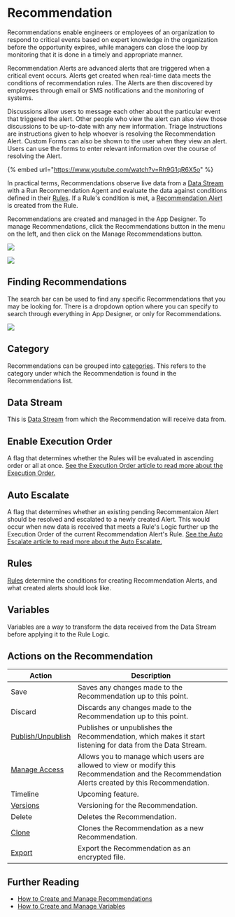 # Recommendation

Recommendations enable engineers or employees of an organization to respond to critical events based on expert knowledge in the organization before the opportunity expires, while managers can close the loop by monitoring that it is done in a timely and appropriate manner.

Recommendation Alerts are advanced alerts that are triggered when a critical event occurs. Alerts get created when real-time data meets the conditions of recommendation rules. The Alerts are then discovered by employees through email or SMS notifications and the monitoring of systems.&#x20;

Discussions allow users to message each other about the particular event that triggered the alert. Other people who view the alert can also view those discussions to be up-to-date with any new information. Triage Instructions are instructions given to help whoever is resolving the Recommendation Alert. Custom Forms can also be shown to the user when they view an alert. Users can use the forms to enter relevant information over the course of resolving the Alert.

{% embed url="https://www.youtube.com/watch?v=Rh9G1qR6X5o" %}

In practical terms, Recommendations observe live data from a [Data Stream](../data-stream/) with a Run Recommendation Agent and evaluate the data against conditions defined in their [Rules](rule.md). If a Rule's condition is met, a [Recommendation Alert](recommendation-alert.md) is created from the Rule.

Recommendations are created and managed in the App Designer. To manage Recommendations, click the Recommendations button in the menu on the left, and then click on the Manage Recommendations button.

![](<../../.gitbook/assets/image (1472).png>)

![](<../../.gitbook/assets/image (1870).png>)

## Finding Recommendations

The search bar can be used to find any specific Recommendations that you may be looking for. There is a dropdown option where you can specify to search through everything in App Designer, or only for Recommendations.

![](../../.gitbook/assets/Search-Reco.png)

## Category

Recommendations can be grouped into [categories](../../how-tos/recommendations/manage-categories.md). This refers to the category under which the Recommendation is found in the Recommendations list.&#x20;

## Data Stream

This is [Data Stream](../data-stream/) from which the Recommendation will receive data from.

## Enable Execution Order

A flag that determines whether the Rules will be evaluated in ascending order or all at once. [See the Execution Order article to read more about the Execution Order.](execution-order.md)

## Auto Escalate

A flag that determines whether an existing pending Recommentaion Alert should be resolved and escalated to a newly created Alert. This would occur when new data is received that meets a Rule's Logic further up the Execution Order of the current Recommendation Alert's Rule. [See the Auto Escalate article to read more about the Auto Escalate.](auto-escalate.md)

## Rules

[Rules](rule.md) determine the conditions for creating Recommendation Alerts, and what created alerts should look like.

## Variables

Variables are a way to transform the data received from the Data Stream before applying it to the Rule Logic.

## Actions on the Recommendation

| **Action**                                         | **Description**                                                                                                                                  |
| -------------------------------------------------- | ------------------------------------------------------------------------------------------------------------------------------------------------ |
| Save                                               | Saves any changes made to the Recommendation up to this point.                                                                                   |
| Discard                                            | Discards any changes made to the Recommendation up to this point.                                                                                |
| [Publish/Unpublish](../../how-tos/publish/)        | Publishes or unpublishes the Recommendation, which makes it start listening for data from the Data Stream.                                       |
| [Manage Access](../manage-access.md)               | Allows you to manage which users are allowed to view or modify this Recommendation and the Recommendation Alerts created by this Recommendation. |
| Timeline                                           | Upcoming feature.                                                                                                                                |
| [Versions](../version.md)                          | Versioning for the Recommendation.                                                                                                               |
| Delete                                             | Deletes the Recommendation.                                                                                                                      |
| [Clone](../../how-tos/import-export-and-clone.md)  | Clones the Recommendation as a new Recommendation.                                                                                               |
| [Export](../../how-tos/import-export-and-clone.md) | Export the Recommendation as an encrypted file.                                                                                                  |

## Further Reading

* [How to Create and Manage Recommendations](../../how-tos/recommendations/manage-recommendations.md)
* [How to Create and Manage Variables](../../how-tos/recommendations/manage-variables.md)
